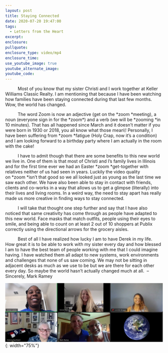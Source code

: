 ```yaml
---
layout: post
title: Staying Connected
date: 2020-07-20 19:47:00
tags:
  - Letters from the Heart
excerpt:
enclosure:
pullquote:
enclosure_type: video/mp4
enclosure_time:
use_youtube_image: true
youtube_alternate_image:
youtube_code:
---
```


<p style="text-indent: 40px;">Most of you know that my sister Christi and I work together at Keller Williams Classic Realty. I am mentioning that because I have been watching how families have been staying connected during that last few months. Wow, the world has changed.</p>

<p style="text-indent: 40px;">The word Zoom is now an adjective (get on the&nbsp;*zoom&nbsp;*meeting), a noun (everyone sign in for the&nbsp;*zoom*) and a verb (we will be&nbsp;*zooming&nbsp;*in 10 minutes). That has all happened since March and it doesn’t matter if you were born in 1930 or 2018, you all know what those mean\! Personally, I have been suffering from&nbsp;*zoom&nbsp;*fatigue (Holy Crap, now it’s a condition) and I am looking forward to a birthday party where I am actually in the room with the cake!</p>

<p style="text-indent: 40px;">I have to admit though that there are some benefits to this new world we live in. One of them is that most of Christi and I’s family lives in Illinois and for the first time ever we had an Easter&nbsp;*zoom&nbsp;*get-together with relatives neither of us had seen in years. Luckily the video quality on&nbsp;*zoom&nbsp;*isn’t that good so we all looked just as young as the last time we saw each other. We have also been able to stay in contact with friends, clients and co-works in a way that allows us to get a glimpse (literally) into their lives and living rooms. In a weird way, the need to stay apart has really made us more creative in finding ways to stay connected.</p>

<p style="text-indent: 40px;">I will take that thought one step further and say that I have also noticed that same creativity has come through as people have adapted to this new world. Face masks that match outfits, people using their eyes to smile, and being able to count on at least 2 out of 10 shoppers at Publix correctly using the directional arrows for the grocery aisles.</p>

<p style="text-indent: 40px;">Best of all I have realized how lucky I am to have Derek in my life. How great it is to be able to work with my sister every day and how blessed I am to have the best team of people working with me that I could imagine having. I have watched them all adapt to new systems, work environments and challenges that none of us saw coming. We may not be sitting in adjacent desks as much as we use to be but we are there for each other every day. So maybe the world hasn’t actually changed much at all.&nbsp; – Sincerely, Mark Ramey</p>

![](/uploads/mark-zoom---earth.jpg){: width="75%"}
